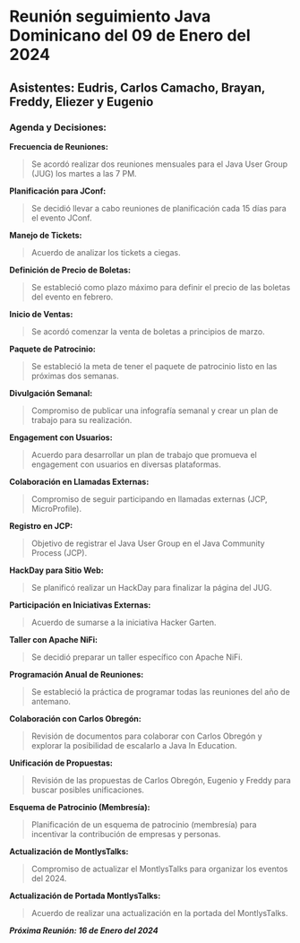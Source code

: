 # Reunión seguimiento Java Dominicano del 09 de Enero del 2024 
## Asistentes: Eudris, Carlos Camacho, Brayan, Freddy, Eliezer y Eugenio

### Agenda y Decisiones:

**Frecuencia de Reuniones:**
> Se acordó realizar dos reuniones mensuales para el Java User Group (JUG) los martes a las 7 PM.

**Planificación para JConf:**
> Se decidió llevar a cabo reuniones de planificación cada 15 días para el evento JConf.

**Manejo de Tickets:**
> Acuerdo de analizar los tickets a ciegas.

**Definición de Precio de Boletas:**
> Se estableció como plazo máximo para definir el precio de las boletas del evento en febrero.

**Inicio de Ventas:**
> Se acordó comenzar la venta de boletas a principios de marzo.

**Paquete de Patrocinio:**
> Se estableció la meta de tener el paquete de patrocinio listo en las próximas dos semanas.

**Divulgación Semanal:**
> Compromiso de publicar una infografía semanal y crear un plan de trabajo para su realización.

**Engagement con Usuarios:**
> Acuerdo para desarrollar un plan de trabajo que promueva el engagement con usuarios en diversas plataformas.

**Colaboración en Llamadas Externas:**
> Compromiso de seguir participando en llamadas externas (JCP, MicroProfile).

**Registro en JCP:**
> Objetivo de registrar el Java User Group en el Java Community Process (JCP).

**HackDay para Sitio Web:**
> Se planificó realizar un HackDay para finalizar la página del JUG.

**Participación en Iniciativas Externas:**
> Acuerdo de sumarse a la iniciativa Hacker Garten.

**Taller con Apache NiFi:**
> Se decidió preparar un taller específico con Apache NiFi.

**Programación Anual de Reuniones:**
> Se estableció la práctica de programar todas las reuniones del año de antemano.

**Colaboración con Carlos Obregón:**
> Revisión de documentos para colaborar con Carlos Obregón y explorar la posibilidad de escalarlo a Java In Education.

**Unificación de Propuestas:**
> Revisión de las propuestas de Carlos Obregón, Eugenio y Freddy para buscar posibles unificaciones.

**Esquema de Patrocinio (Membresía):**
> Planificación de un esquema de patrocinio (membresía) para incentivar la contribución de empresas y personas.

**Actualización de MontlysTalks:**
> Compromiso de actualizar el MontlysTalks para organizar los eventos del 2024.

**Actualización de Portada MontlysTalks:**
> Acuerdo de realizar una actualización en la portada del MontlysTalks.

_**Próxima Reunión: 16 de Enero del 2024**_